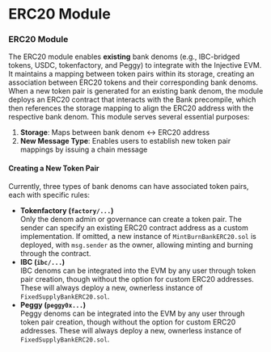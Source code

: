 # ERC20 Module

### ERC20 Module

The ERC20 module enables **existing** bank denoms (e.g., IBC-bridged tokens, USDC, tokenfactory, and Peggy) to integrate with the Injective EVM. It maintains a mapping between token pairs within its storage, creating an association between ERC20 tokens and their corresponding bank denoms. When a new token pair is generated for an existing bank denom, the module deploys an ERC20 contract that interacts with the Bank precompile, which then references the storage mapping to align the ERC20 address with the respective bank denom. This module serves several essential purposes:

1. **Storage**: Maps between bank denom ↔ ERC20 address
2. **New Message Type**: Enables users to establish new token pair mappings by issuing a chain message

#### Creating a New Token Pair

Currently, three types of bank denoms can have associated token pairs, each with specific rules:

* **Tokenfactory (`factory/...`)**\
  Only the denom admin or governance can create a token pair. The sender can specify an existing ERC20 contract address as a custom implementation. If omitted, a new instance of `MintBurnBankERC20.sol` is deployed, with `msg.sender` as the owner, allowing minting and burning through the contract.
* **IBC (`ibc/...`)**\
  IBC denoms can be integrated into the EVM by any user through token pair creation, though without the option for custom ERC20 addresses. These will always deploy a new, ownerless instance of `FixedSupplyBankERC20.sol`.
* **Peggy (`peggy0x...`)**\
  Peggy denoms can be integrated into the EVM by any user through token pair creation, though without the option for custom ERC20 addresses. These will always deploy a new, ownerless instance of `FixedSupplyBankERC20.sol`.
